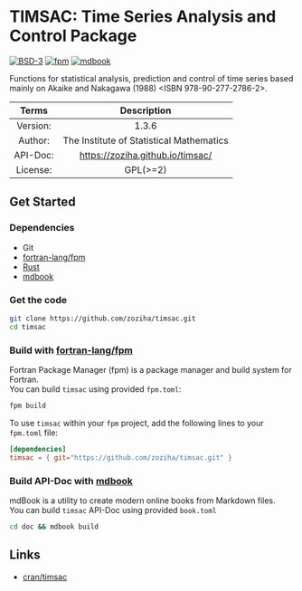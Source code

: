 # TIMSAC: Time Series Analysis and Control Package

[![BSD-3](https://img.shields.io/github/license/zoziha/timsac?color=pink)](LICENSE)
[![fpm](https://github.com/zoziha/timsac/workflows/fpm/badge.svg)](https://github.com/zoziha/timsac/actions)
[![mdbook](https://github.com/zoziha/timsac/workflows/mdbook/badge.svg)](https://github.com/zoziha/timsac/actions)

Functions for statistical analysis, prediction and control of time series based mainly on Akaike and Nakagawa (1988) <ISBN 978-90-277-2786-2>.

|Terms|Description|
|:-:|:-:|
|Version:|1.3.6|
|Author:|The Institute of Statistical Mathematics|
|API-Doc:|https://zoziha.github.io/timsac/|
|License:|GPL(>=2)|

## Get Started

### Dependencies

- Git
- [fortran-lang/fpm](https://github.com/fortran-lang/fpm)
- [Rust](https://www.rust-lang.org/zh-CN/)
- [mdbook](https://github.com/rust-lang/mdBook)

### Get the code

```sh
git clone https://github.com/zoziha/timsac.git
cd timsac
```

### Build with [fortran-lang/fpm](https://github.com/fortran-lang/fpm)

Fortran Package Manager (fpm) is a package manager and build system for Fortran. <br>
You can build `timsac` using provided `fpm.toml`:

```sh
fpm build
```

To use `timsac` within your `fpm` project, add the following lines to your `fpm.toml` file:

```toml
[dependencies]
timsac = { git="https://github.com/zoziha/timsac.git" }
```

### Build API-Doc with [mdbook](https://github.com/rust-lang/mdBook)

mdBook is a utility to create modern online books from Markdown files.<br>
You can build `timsac` API-Doc using provided `book.toml`

```sh
cd doc && mdbook build
```

## Links

- [cran/timsac](https://github.com/cran/timsac)